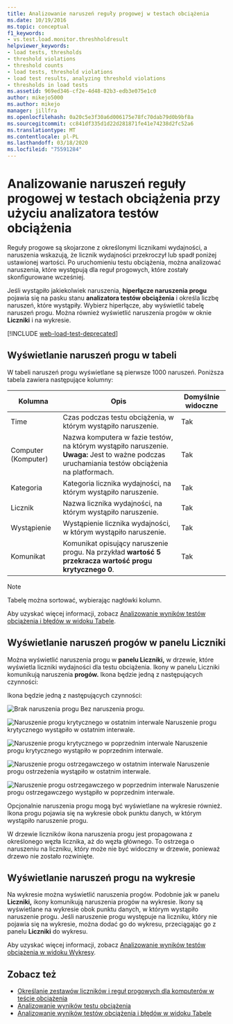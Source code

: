 ```yaml
---
title: Analizowanie naruszeń reguły progowej w testach obciążenia
ms.date: 10/19/2016
ms.topic: conceptual
f1_keywords:
- vs.test.load.monitor.threshholdresult
helpviewer_keywords:
- load tests, thresholds
- threshold violations
- threshold counts
- load tests, threshold violations
- load test results, analyzing threshold violations
- thresholds in load tests
ms.assetid: 969ed346-cf2e-4d48-82b3-edb3e075e1c0
author: mikejo5000
ms.author: mikejo
manager: jillfra
ms.openlocfilehash: 0a20c5e3f30a6d006175e78fc70dab79d0b9bf8a
ms.sourcegitcommit: cc841df335d1d22d281871fe41e74238d2fc52a6
ms.translationtype: MT
ms.contentlocale: pl-PL
ms.lasthandoff: 03/18/2020
ms.locfileid: "75591284"
---
```

# <a name="analyzing-threshold-rule-violations-in-load-tests-using-the-load-test-analyzer"></a>Analizowanie naruszeń reguły progowej w testach obciążenia przy użyciu analizatora testów obciążenia

Reguły progowe są skojarzone z określonymi licznikami wydajności, a naruszenia wskazują, że licznik wydajności przekroczył lub spadł poniżej ustawionej wartości. Po uruchomieniu testu obciążenia, można analizować naruszenia, które występują dla reguł progowych, które zostały skonfigurowane wcześniej.

Jeśli wystąpiło jakiekolwiek naruszenia, **hiperłącze naruszenia progu** pojawia się na pasku stanu **analizatora testów obciążenia** i określa liczbę naruszeń, które wystąpiły. Wybierz hiperłącze, aby wyświetlić tabelę naruszeń progu. Można również wyświetlić naruszenia progów w oknie **Liczniki** i na wykresie.

[!INCLUDE [web-load-test-deprecated](includes/web-load-test-deprecated.md)]

## <a name="view-threshold-violations-in-the-table"></a>Wyświetlanie naruszeń progu w tabeli

W tabeli naruszeń progu wyświetlane są pierwsze 1000 naruszeń. Poniższa tabela zawiera następujące kolumny:

|Kolumna|Opis|Domyślnie widoczne|
|-|-|-|
|Time|Czas podczas testu obciążenia, w którym wystąpiło naruszenie.|Tak|
|Computer (Komputer)|Nazwa komputera w fazie testów, na którym wystąpiło naruszenie. **Uwaga:**  Jest to ważne podczas uruchamiania testów obciążenia na platformach.|Tak|
|Kategoria|Kategoria licznika wydajności, na którym wystąpiło naruszenie.|Tak|
|Licznik|Nazwa licznika wydajności, na którym wystąpiło naruszenie.|Tak|
|Wystąpienie|Wystąpienie licznika wydajności, w którym wystąpiło naruszenie.|Tak|
|Komunikat|Komunikat opisujący naruszenie progu. Na przykład **wartość 5 przekracza wartość progu krytycznego 0**.|Tak|

> [!NOTE]
> Tabelę można sortować, wybierając nagłówki kolumn.

Aby uzyskać więcej informacji, zobacz [Analizowanie wyników testów obciążenia i błędów w widoku Tabele](../test/analyze-load-test-results-and-errors-in-the-tables-view.md).

## <a name="view-threshold-violations-in-the-counters-panel"></a>Wyświetlanie naruszeń progów w panelu Liczniki

Można wyświetlić naruszenia progu w **panelu Liczniki,** w drzewie, które wyświetla liczniki wydajności dla testu obciążenia. Ikony w panelu Liczniki komunikują naruszenia **progów.** Ikona będzie jedną z następujących czynności:

Ikona będzie jedną z następujących czynności:

![Brak naruszenia progu](../test/media/icon_ltest_1.gif) Bez naruszenia progu.

![Naruszenie progu krytycznego w ostatnim interwale](../test/media/icon_ltest_2.gif) Naruszenie progu krytycznego wystąpiło w ostatnim interwale.

![Naruszenie progu krytycznego w poprzednim interwale](../test/media/icon_ltest_3.gif) Naruszenie progu krytycznego wystąpiło w poprzednim interwale.

![Naruszenie progu ostrzegawczego w ostatnim interwale](../test/media/icon_ltest_4.gif) Naruszenie progu ostrzeżenia wystąpiło w ostatnim interwale.

![Naruszenie progu ostrzegawczego w poprzednim interwale](../test/media/icon_ltest_5.gif) Naruszenie progu ostrzegawczego wystąpiło w poprzednim interwale.

Opcjonalnie naruszenia progu mogą być wyświetlane na wykresie również. Ikona progu pojawia się na wykresie obok punktu danych, w którym wystąpiło naruszenie progu.

W drzewie liczników ikona naruszenia progu jest propagowana z określonego węzła licznika, aż do węzła głównego. To ostrzega o naruszeniu na liczniku, który może nie być widoczny w drzewie, ponieważ drzewo nie zostało rozwinięte.

## <a name="view-threshold-violations-on-the-graph"></a>Wyświetlanie naruszeń progu na wykresie

Na wykresie można wyświetlić naruszenia progów. Podobnie jak w panelu **Liczniki,** ikony komunikują naruszenia progów na wykresie. Ikony są wyświetlane na wykresie obok punktu danych, w którym wystąpiło naruszenie progu. Jeśli naruszenie progu występuje na liczniku, który nie pojawia się na wykresie, można dodać go do wykresu, przeciągając go z panelu **Liczniki** do wykresu.

Aby uzyskać więcej informacji, zobacz [Analizowanie wyników testów obciążenia w widoku Wykresy](../test/analyze-load-test-results-in-the-graphs-view.md).

## <a name="see-also"></a>Zobacz też

- [Określanie zestawów liczników i reguł progowych dla komputerów w teście obciążenia](../test/specify-counter-sets-and-threshold-rules-for-load-testing.md)
- [Analizowanie wyników testu obciążenia](../test/analyze-load-test-results-using-the-load-test-analyzer.md)
- [Analizowanie wyników testów obciążenia i błędów w widoku Tabele](../test/analyze-load-test-results-and-errors-in-the-tables-view.md)

